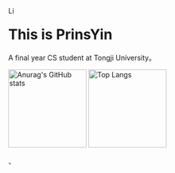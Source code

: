 
<a href="https://www.linkedin.com">
  <img align="left" alt="Linkdein" width="15px" src="https://cdn.jsdelivr.net/npm/simple-icons@v3/icons/linkedin.svg" />
</a>



# This is PrinsYin
A final year CS student at Tongji University。 


<div align="left">
<img alt="Anurag&#39;s GitHub stats" src="https://github-readme-stats.vercel.app/api?username=PrinsYin&amp&hide=contribs,prs;show_icons=true" height="157px" weight="200px"/>
<img alt="Top Langs" src="https://github-readme-stats.vercel.app/api/top-langs/?username=PrinsYin&amp;layout=compact" height="157px"/>
</div>

、
